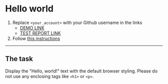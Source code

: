 # Hello world
1. Replace `<your_account>` with your Github username in the links
    - [DEMO LINK](https://InnaTereshchenko.github.io/layout_hello-world/) <br>
    - [TEST REPORT LINK](https://InnaTereshchenko.github.io/layout_hello-world/report/html_report/)
2. Follow [this instructions](https://mate-academy.github.io/layout_task-guideline/)
___

## The task 
Display the "Hello, world!" text with the default browser styling. Please do not 
use any enclosing tags like `<h1>` or `<p>`.
